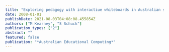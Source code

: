 ```yaml
---
title: "Exploring pedagogy with interactiue whiteboards in Australian schools"
date: 2008-01-01
publishDate: 2021-08-03T04:08:08.455854Z
authors: ["M Kearney", "S Schuck"]
publication_types: ["2"]
abstract: ""
featured: false
publication: "*Australian Educational Computing*"
---
```


